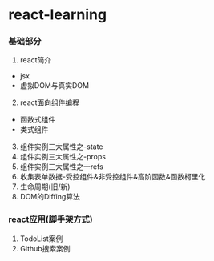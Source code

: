# react-learning

### 基础部分

1. react简介
  - jsx
  - 虚拟DOM与真实DOM
2. react面向组件编程
  - 函数式组件
  - 类式组件
3. 组件实例三大属性之-state
4. 组件实例三大属性之-props
5. 组件实例三大属性之一refs
6. 收集表单数据-受控组件&非受控组件&高阶函数&函数柯里化
7. 生命周期(旧/新)
8. DOM的Diffing算法

### react应用(脚手架方式)

1. TodoList案例
2. Github搜索案例
